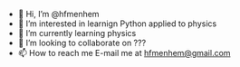 - 👋 Hi, I’m @hfmenhem
- 👀 I’m interested in learnign Python applied to physics
- 🌱 I’m currently learning physics
- 💞️ I’m looking to collaborate on ???
- 📫 How to reach me E-mail me at hfmenhem@gmail.com

<!---
hfmenhem/hfmenhem is a ✨ special ✨ repository because its `README.md` (this file) appears on your GitHub profile.
You can click the Preview link to take a look at your changes.
--->
